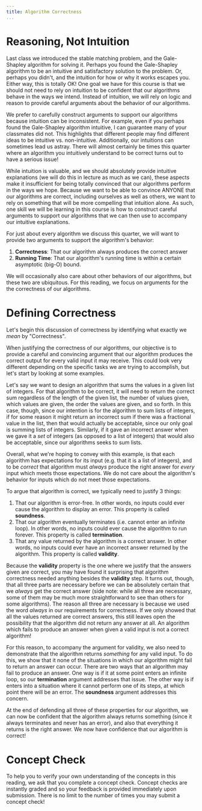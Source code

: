 ```yaml
---
title: Algorithm Correctness
...
```


# Reasoning, Not Intuition

Last class we introduced the stable matching problem, and the Gale-Shapley algorithm for solving it. Perhaps you found the Gale-Shapley algorithm to be an intuitive and satisfactory solution to the problem. Or, perhaps you didn't, and the intuition for how or why it works escapes you. Either way, this is totally OK! One goal we have for this course is that we should not need to rely on intuition to be confident that our algorithms behave in the ways we intend. Instead of intuition, we will rely on logic and reason to provide careful arguments about the behavior of our algorithms.

We prefer to carefully construct arguments to support our algorithms because intuition can be inconsistent. For example, even if you perhaps found the Gale-Shapley algorithm intuitive, I can guarantee many of your classmates did not. This highlights that different people may find different ideas to be intuitive vs. non-intuitive. Additionally, our intuitions can sometimes lead us astray. There will almost certainly be times this quarter where an algorithm you intuitively understand to be correct turns out to have a serious issue! 

While intuition is valuable, and we should absolutely provide intuitive explanations (we will do this in lecture as much as we can), these aspects make it insufficient for being totally convinced that our algorithms perform in the ways we hope. Because we want to be able to convince ANYONE that our algorithms are correct, including ourselves as well as others, we want to rely on something that will be more compelling that intuition alone. As such, one skill we will be learning in this course is how to construct careful arguments to support our algorithms that we can then use to accompany our intuitive explanations.

For just about every algorithm we discuss this quarter, we will want to provide two arguments to support the algorithm's behavior:

1. **Correctness**: That our algorithm always produces the correct answer 
2. **Running Time**: That our algorithm's running time is within a certain asymptotic (big-O) bound.

We will occasionally also care about other behaviors of our algorithms, but these two are ubiquitous. For this reading, we focus on arguments for the the correctness of our algorithms.

# Defining Correctness

Let's begin this discussion of correctness by identifying what exactly we *mean* by "Correctness".

When justifying the correctness of our algorithms, our objective is to provide a careful and convincing argument that our algorithm produces the correct output for every valid input it may receive. This could look very different depending on the specific tasks we are trying to accomplish, but let's start by looking at some examples.

Let's say we want to design an algorithm that sums the values in a given list of integers. For that algorithm to be correct, it will need to return the correct sum regardless of the length of the given list, the number of values given, which values are given, the order the values are given, and so forth. In this case, though, since our intention is for the algorithm to sum lists of integers, if for some reason it might return an incorrect sum if there was a fractional value in the list, then that would actually be acceptable, since our only goal is summing lists of integers. Similarly, if it gave an incorrect answer when we gave it a *set* of integers (as opposed to a list of integers) that would also be acceptable, since our algorithms seeks to sum lists.

Overall, what we're hoping to convey with this example, is that each algorithm has expectations for its input (e.g. that it is a list of integers), and to be *correct* that algorithm must *always* produce the right answer for *every* input which meets those expectations. We do not care about the algorithm's behavior for inputs which do not meet those expectations.

To argue that algorithm is correct, we typically need to justify 3 things:

1. That our algorithm is error-free. In other words, no inputs could ever cause the algorithm to display an error. This property is called **soundness**.
1. That our algorithm eventually terminates (i.e. cannot enter an infinite loop). In other words, no inputs could ever cause the algorithm to run forever. This property is called **termination**.
1. That any value returned by the algorithm is a correct answer. In other words, no inputs could ever have an incorrect answer returned by the algorithm. This property is called **validity**.

Because the **validity** property is the one where we justify that the answers given are correct, you may have found it surprising that algorithm correctness needed anything besides the **validity** step. It turns out, though, that all three parts are necessary before we can be absolutely certain that we *always* get the correct answer (side note: while all three are necessary, some of them may be much more straightforward to see than others for some algorithms). The reason all three are necessary is because we used the word *always* in our requirements for correctness. If we only showed that all the values returned are correct answers, this still leaves open the possibility that the algorithm did not return any answer at all. An algorithm which fails to produce an answer when given a valid input is not a correct algorithm!

For this reason, to accompany the argument for validity, we also need to demonstrate that the algorithm returns *something* for any valid input. To do this, we show that it none of the situations in which our algorithm might fail to return an answer can occur. There are two ways that an algorithm may fail to produce an answer. One way is if it at some point enters an infinite loop, so our **termination** argument addresses that issue. The other way is if enters into a situation where it cannot perform one of its steps, at which point there will be an error. The **soundness** argument addresses this concern. 

At the end of defending all three of these properties for our algorithm, we can now be confident that the algorithm always returns something (since it always terminates and never has an error), and also that everything it returns is the right answer. We now have confidence that our algorithm is correct!

# Concept Check

To help you to verify your own understanding of the concepts in this reading, we ask that you complete a concept check. Concept checks are instantly graded and so your feedback is provided immediately upon submission. There is no limit to the number of times you may submit a concept check!

